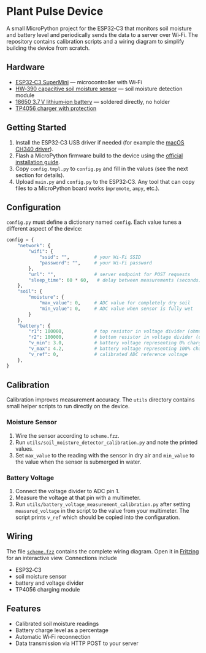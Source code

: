 # Plant Pulse Device

A small MicroPython project for the ESP32‑C3 that monitors soil moisture and battery level and periodically sends the data to a server over Wi‑Fi.  The repository contains calibration scripts and a wiring diagram to simplify building the device from scratch.

## Hardware
- [ESP32‑C3 SuperMini](https://www.sudo.is/docs/esphome/boards/esp32c3supermini/) — microcontroller with Wi‑Fi
- [HW‑390 capacitive soil moisture sensor](https://www.electrodragon.com/product/capacitive-soil-moisture-sensor-v1-2/) — soil moisture detection module
- [18650 3.7 V lithium‑ion battery](https://de.aliexpress.com/item/1005007076392293.html) — soldered directly, no holder
- [TP4056 charger with protection](https://support.envistiamall.com/kb/tp4056-dw01a-microusb-5v-1a-18650-lithium-battery-dual-function-charger-board-with-protection-module/)

## Getting Started
1. Install the ESP32‑C3 USB driver if needed (for example the [macOS CH340 driver](https://github.com/adrianmihalko/ch340g-ch34g-ch34x-mac-os-x-driver)).
2. Flash a MicroPython firmware build to the device using the [official installation guide](https://micropython.org/download/ESP32_GENERIC_C3/).
3. Copy `config.tmpl.py` to `config.py` and fill in the values (see the next section for details).
4. Upload `main.py` and `config.py` to the ESP32‑C3. Any tool that can copy files to a MicroPython board works (`mpremote`, `ampy`, etc.).

## Configuration
`config.py` must define a dictionary named `config`. Each value tunes a different aspect of the device:

```python
config = {
    "network": {
        "wifi": {
            "ssid": "",         # your Wi‑Fi SSID
            "password": "",     # your Wi‑Fi password
        },
        "url": "",              # server endpoint for POST requests
        "sleep_time": 60 * 60,   # delay between measurements (seconds)
    },
    "soil": {
        "moisture": {
            "max_value": 0,     # ADC value for completely dry soil
            "min_value": 0,     # ADC value when sensor is fully wet
        }
    },
    "battery": {
        "r1": 100000,           # top resistor in voltage divider (ohms)
        "r2": 100000,           # bottom resistor in voltage divider (ohms)
        "v_min": 3.0,           # battery voltage representing 0% charge
        "v_max": 4.2,           # battery voltage representing 100% charge
        "v_ref": 0,             # calibrated ADC reference voltage
    },
}
```

## Calibration
Calibration improves measurement accuracy. The `utils` directory contains small helper scripts to run directly on the device.

### Moisture Sensor
1. Wire the sensor according to `scheme.fzz`.
2. Run `utils/soil_moisture_detector_calibration.py` and note the printed values.
3. Set `max_value` to the reading with the sensor in dry air and `min_value` to the value when the sensor is submerged in water.

### Battery Voltage
1. Connect the voltage divider to ADC pin 1.
2. Measure the voltage at that pin with a multimeter.
3. Run `utils/battery_voltage_measurement_calibration.py` after setting `measured_voltage` in the script to the value from your multimeter. The script prints `v_ref` which should be copied into the configuration.

## Wiring
The file [`scheme.fzz`](./scheme.fzz) contains the complete wiring diagram. Open it in [Fritzing](https://fritzing.org/download/) for an interactive view. Connections include

- ESP32‑C3
- soil moisture sensor
- battery and voltage divider
- TP4056 charging module

## Features
- Calibrated soil moisture readings
- Battery charge level as a percentage
- Automatic Wi‑Fi reconnection
- Data transmission via HTTP POST to your server
